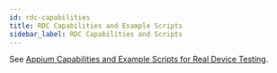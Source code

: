 ```yaml
---
id: rdc-capabilities
title: RDC Capabilities and Example Scripts
sidebar_label: RDC Capabilities and Scripts
---
```


See [Appium Capabilities and Example Scripts for Real Device Testing](https://wiki.saucelabs.com/pages/viewpage.action?pageId=120271039).
